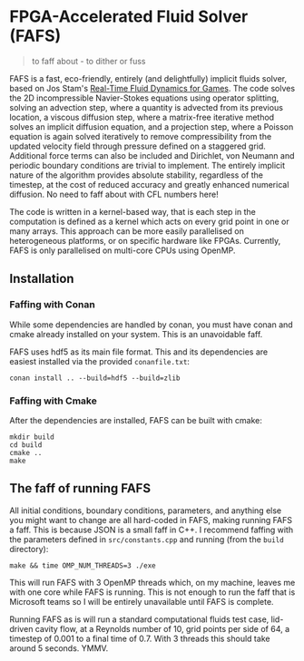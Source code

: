 # FPGA-Accelerated Fluid Solver (FAFS)

> to faff about - to dither or fuss

FAFS is a fast, eco-friendly, entirely (and delightfully) implicit fluids solver, based on Jos Stam's [Real-Time Fluid Dynamics for Games](https://www.dgp.toronto.edu/public_user/stam/reality/Research/pdf/GDC03.pdf). The code solves the 2D incompressible Navier-Stokes equations using operator splitting, solving an advection step, where a quantity is advected from its previous location, a viscous diffusion step, where a matrix-free iterative method solves an implicit diffusion equation, and a projection step, where a Poisson equation is again solved iteratively to remove compressibility from the updated velocity field through pressure defined on a staggered grid. Additional force terms can also be included and Dirichlet, von Neumann and periodic boundary conditions are trivial to implement. The entirely implicit nature of the algorithm provides absolute stability, regardless of the timestep, at the cost of reduced accuracy and greatly enhanced numerical diffusion. No need to faff about with CFL numbers here!

The code is written in a kernel-based way, that is each step in the computation is defined as a kernel which acts on every grid point in one or many arrays. This approach can be more easily parallelised on heterogeneous platforms, or on specific hardware like FPGAs. Currently, FAFS is only parallelised on multi-core CPUs using OpenMP.

## Installation

### Faffing with Conan

While some dependencies are handled by conan, you must have conan and cmake already installed on your system. This is an unavoidable faff.

FAFS uses hdf5 as its main file format. This and its dependencies are easiest installed via the provided `conanfile.txt`:

```
conan install .. --build=hdf5 --build=zlib
```

### Faffing with Cmake

After the dependencies are installed, FAFS can be built with cmake:

```
mkdir build
cd build
cmake ..
make
```

## The faff of running FAFS

All initial conditions, boundary conditions, parameters, and anything else you might want to change are all hard-coded in FAFS, making running FAFS a faff. This is because JSON is a small faff in C++. I recommend faffing with the parameters defined in `src/constants.cpp` and running (from the `build` directory):

```
make && time OMP_NUM_THREADS=3 ./exe
```

This will run FAFS with 3 OpenMP threads which, on my machine, leaves me with one core while FAFS is running. This is not enough to run the faff that is Microsoft teams so I will be entirely unavailable until FAFS is complete.

Running FAFS as is will run a standard computational fluids test case, lid-driven cavity flow, at a Reynolds number of 10, grid points per side of 64, a timestep of 0.001 to a final time of 0.7. With 3 threads this should take around 5 seconds. YMMV.
